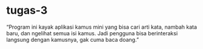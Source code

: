 # tugas-3
“Program ini kayak aplikasi kamus mini yang bisa cari arti kata, nambah kata baru, dan ngelihat semua isi kamus. Jadi pengguna bisa berinteraksi langsung dengan kamusnya, gak cuma baca doang.”
